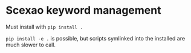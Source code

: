 # Scexao keyword management

Must install with `pip install .`

`pip install -e .` is possible, but scripts symlinked into the installed are much slower to call.